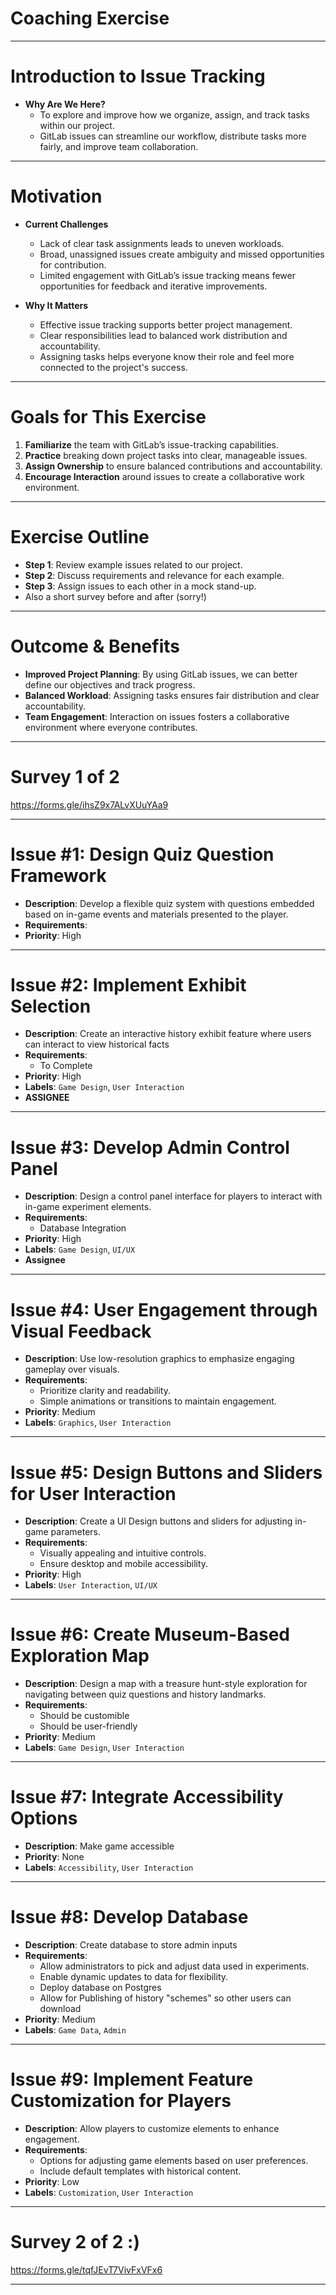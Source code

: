 
# Coaching Exercise
---

# Introduction to Issue Tracking

- **Why Are We Here?**
  - To explore and improve how we organize, assign, and track tasks within our project.
  - GitLab issues can streamline our workflow, distribute tasks more fairly, and improve team collaboration.

---

# Motivation

- **Current Challenges**
  - Lack of clear task assignments leads to uneven workloads.
  - Broad, unassigned issues create ambiguity and missed opportunities for contribution.
  - Limited engagement with GitLab’s issue tracking means fewer opportunities for feedback and iterative improvements.

- **Why It Matters**
  - Effective issue tracking supports better project management.
  - Clear responsibilities lead to balanced work distribution and accountability.
  - Assigning tasks helps everyone know their role and feel more connected to the project's success.

---

# Goals for This Exercise

1. **Familiarize** the team with GitLab’s issue-tracking capabilities.
2. **Practice** breaking down project tasks into clear, manageable issues.
3. **Assign Ownership** to ensure balanced contributions and accountability.
4. **Encourage Interaction** around issues to create a collaborative work environment.

---

# Exercise Outline

- **Step 1**: Review example issues related to our project. 
- **Step 2**: Discuss requirements and relevance for each example.
- **Step 3**: Assign issues to each other in a mock stand-up. 
- Also a short survey before and after (sorry!)

--- 
# Outcome & Benefits 

- **Improved Project Planning**: By using GitLab issues, we can better define our objectives and track progress. 
- **Balanced Workload**: Assigning tasks ensures fair distribution and clear accountability.
- **Team Engagement**: Interaction on issues fosters a collaborative environment where everyone contributes.

---

# Survey 1 of 2

https://forms.gle/ihsZ9x7ALvXUuYAa9

---

# Issue #1: Design Quiz Question Framework

- **Description**: Develop a flexible quiz system with questions embedded based on in-game events and materials presented to the player.
- **Requirements**: 
- **Priority**: High

---

# Issue #2: Implement Exhibit Selection

- **Description**: Create an interactive history exhibit feature where users can interact to view historical facts
- **Requirements**:
	- To Complete
- **Priority**: High
- **Labels**: `Game Design`, `User Interaction`
- **ASSIGNEE**

---

# Issue #3: Develop Admin Control Panel

- **Description**: Design a control panel interface for players to interact with in-game experiment elements.
- **Requirements**:
  - Database Integration
- **Priority**: High
- **Labels**: `Game Design`, `UI/UX`
- **Assignee**

---

# Issue #4: User Engagement through Visual Feedback

- **Description**: Use low-resolution graphics to emphasize engaging gameplay over visuals.
- **Requirements**:
  - Prioritize clarity and readability.
  - Simple animations or transitions to maintain engagement.
- **Priority**: Medium
- **Labels**: `Graphics`, `User Interaction`

---

# Issue #5: Design Buttons and Sliders for User Interaction

- **Description**: Create a UI Design buttons and sliders for adjusting in-game parameters.
- **Requirements**:
  - Visually appealing and intuitive controls.
  - Ensure desktop and mobile accessibility.
- **Priority**: High
- **Labels**: `User Interaction`, `UI/UX`

---

# Issue #6: Create Museum-Based Exploration Map

- **Description**: Design a map with a treasure hunt-style exploration for navigating between quiz questions and history landmarks.
- **Requirements**:
  - Should be customible
  - Should be user-friendly
- **Priority**: Medium
- **Labels**: `Game Design`, `User Interaction`

---

# Issue #7: Integrate Accessibility Options

- **Description**: Make game accessible
- **Priority**: None
- **Labels**: `Accessibility`, `User Interaction`

---

# Issue #8: Develop Database

- **Description**: Create database to store admin inputs
- **Requirements**:
  - Allow administrators to pick and adjust data used in experiments.
  - Enable dynamic updates to data for flexibility.
  - Deploy database on Postgres
  - Allow for Publishing of history "schemes" so other users can download
- **Priority**: Medium
- **Labels**: `Game Data`, `Admin`

---

# Issue #9: Implement Feature Customization for Players

- **Description**: Allow players to customize elements to enhance engagement.
- **Requirements**:
  - Options for adjusting game elements based on user preferences.
  - Include default templates with historical content.
- **Priority**: Low
- **Labels**: `Customization`, `User Interaction`

---

# Survey 2 of 2 :)

https://forms.gle/tqfJEvT7VivFxVFx6

--- 